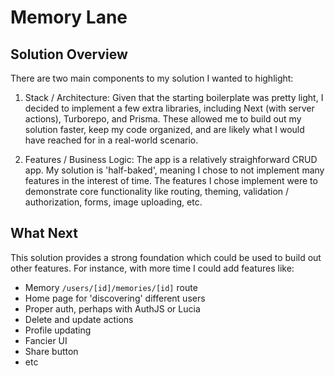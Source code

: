 # Memory Lane

## Solution Overview

There are two main components to my solution I wanted to highlight:

1. Stack / Architecture: Given that the starting boilerplate was pretty light, I decided to implement a few extra libraries, including Next (with server actions), Turborepo, and Prisma. These allowed me to build out my solution faster, keep my code organized, and are likely what I would have reached for in a real-world scenario.

2. Features / Business Logic: The app is a relatively straighforward CRUD app. My solution is 'half-baked', meaning I chose to not implement many features in the interest of time. The features I chose implement were to demonstrate core functionality like routing, theming, validation / authorization, forms, image uploading, etc.

## What Next

This solution provides a strong foundation which could be used to build out other features. For instance, with more time I could add features like:

- Memory `/users/[id]/memories/[id]` route
- Home page for 'discovering' different users
- Proper auth, perhaps with AuthJS or Lucia
- Delete and update actions
- Profile updating
- Fancier UI
- Share button
- etc
